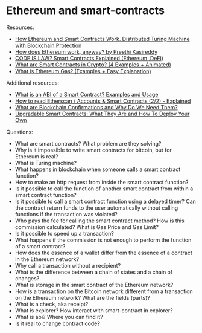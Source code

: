 # Ethereum and smart-contracts

Resources:

* [How Ethereum and Smart Contracts Work. Distributed Turing Machine with Blockсhain Protection](https://vas3k.com/blog/ethereum/)
* [How does Ethereum work, anyway? by Preethi Kasireddy](https://preethikasireddy.medium.com/how-does-ethereum-work-anyway-22d1df506369)
* [CODE IS LAW? Smart Contracts Explained (Ethereum, DeFi)](https://www.youtube.com/watch?v=pWGLtjG-F5c)
* [What are Smart Contracts in Crypto? (4 Examples + Animated)](https://www.youtube.com/watch?v=ZE2HxTmxfrI)
* [What is Ethereum Gas? (Examples + Easy Explanation)](https://www.youtube.com/watch?v=3ehaSqwUZ0s)

Additional resources:
* [What is an ABI of a Smart Contract? Examples and Usage](https://www.alchemy.com/overviews/what-is-an-abi-of-a-smart-contract-examples-and-usage)
* [How to read Etherscan / Accounts & Smart Contracts (2/2) - Explained](https://www.youtube.com/watch?v=EkONLhRipJI)
* [What are Blockchain Confirmations and Why Do We Need Them?](https://originstamp.com/blog/what-are-blockchain-confirmations-and-why-do-we-need-them/)
* [Upgradable Smart Contracts: What They Are and How To Deploy Your Own](https://blog.chain.link/upgradable-smart-contracts/)

Questions:

* What are smart contracts? What problem are they solving?
* Why is it impossible to write smart contracts for bitcoin, but for Ethereum is real?
* What is Turing machine?
* What happens in blockchain when someone calls a smart contract function?
* How to make an http request from inside the smart contract function?
* Is it possible to call the function of another smart contract from within a smart contract function? 
* Is it possible to call a smart contract function using a delayed timer? Can the contract return funds to the user automatically without calling functions if the transaction was violated?
* Who pays the fee for calling the smart contract method? How is this commission calculated? What is Gas Price and Gas Limit?
* Is it possible to speed up a transaction?
* What happens if the commission is not enough to perform the function of a smart contract?
* How does the essence of a wallet differ from the essence of a contract in the Ethereum network?
* Why call a transaction without a recipient?
* What is the difference between a chain of states and a chain of changes?
* What is storage in the smart contract of the Ethereum network?
* How is a transaction on the Bitcoin network different from a transaction on the Ethereum network? What are the fields (parts)?
* What is a check, aka receipt?
* What is explorer? How interact with smart-contract in explorer?
* What is abi? Where you can find it? 
* Is it real to change contract code?
